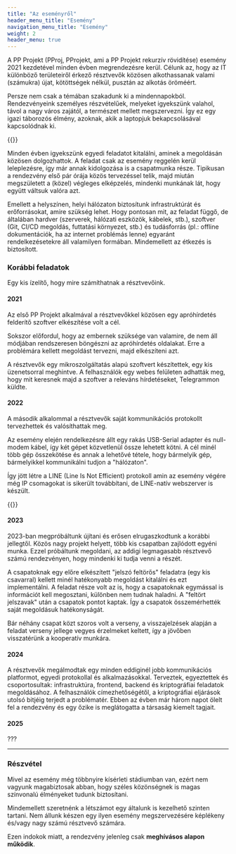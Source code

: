```yaml
---
title: "Az eseményről"
header_menu_title: "Esemény"
navigation_menu_title: "Esemény"
weight: 2
header_menu: true
---
```

A PP Projekt (PProj, PProjekt, ami a PP Projekt rekurzív rövidítése) esemény 2021 kezdetével minden évben megrendezésre kerül.
Célunk az, hogy az IT különböző területeiről érkező résztvevők közösen alkothassanak valami (számukra) újat, kötöttségek nélkül, pusztán az alkotás öröméért.

Persze nem csak a témában szakadunk ki a mindennapokból. Rendezvényeink személyes részvételűek, melyeket igyekszünk valahol, távol a nagy város zajától, a természet mellett megszervezni. Így ez egy igazi táborozós élmény, azoknak, akik a laptopjuk bekapcsolásával kapcsolódnak ki.

{{<lazy-img src="images/ethernet_csendelet.jpg" alt="Csendélet">}}

Minden évben igyekszünk egyedi feladatot kitalálni, aminek a megoldásán közösen dolgozhattok. A feladat csak az esemény reggelén kerül leleplezésre, így már annak kidolgozása is a csapatmunka része. Tipikusan a rendezvény első pár órája közös tervezéssel telik, majd miután megszületett a (közel) végleges elképzelés, mindenki munkának lát, hogy együtt váltsuk valóra azt.

Emellett a helyszínen, helyi hálózaton biztosítunk infrastruktúrát és erőforrásokat, amire szükség lehet. Hogy pontosan mit, az feladat függő, de általában hardver (szerverek, hálózati eszközök, kábelek, stb.), szoftver (Git, CI/CD megoldás, futtatási környezet, stb.) és tudásforrás (pl.: offline dokumentációk, ha az internet problémás lenne) egyaránt rendelkezésetekre áll valamilyen formában. Mindemellett az étkezés is biztosított.

### Korábbi feladatok

Egy kis ízelítő, hogy mire számíthatnak a résztvevőink.

#### 2021

Az első PP Projekt alkalmával a résztvevőkkel közösen egy apróhírdetés felderítő szoftver elkészítése volt a cél.

Sokszor előfordul, hogy az embernek szüksége van valamire, de nem áll módjában rendszeresen böngészni az apróhírdetés oldalakat. Erre a problémára kellett megoldást tervezni, majd elkészíteni azt.

A résztvevők egy mikroszolgáltatás alapú szoftvert készítettek, egy kis üzenetsorral meghintve. A felhasználók egy webes felületen adhatták meg, hogy mit keresnek majd a szoftver a releváns hírdetéseket, Telegrammon küldte.

#### 2022

A második alkalommal a résztvevők saját kommunikációs protokollt tervezhettek és valósíthattak meg.

Az esemény elején rendelkezésre állt egy rakás USB-Serial adapter és null-modem kábel, így két gépet közvetlenül össze lehetett kötni. A cél minél több gép összekötése és annak a lehetővé tétele, hogy bármelyik gép, bármelyikkel kommunikálni tudjon a "hálózaton".

Így jött létre a LINE (Line Is Not Efficient) protokoll amin az esemény végére még IP csomagokat is sikerült továbbítani, de LINE-natív webszerver is készült.

{{<lazy-img src="images/soros.jpg" alt="Csendélet">}}

#### 2023

2023-ban megpróbáltunk újítani és erősen elrugaszkodtunk a korábbi jellegtől.
Közös nagy projekt helyett, több kis csapatban zajlódott egyéni munka.
Ezzel próbáltunk megoldani, az addigi legmagasabb résztvevő számú rendezvényen, hogy mindenki ki tudja venni a részét.

A csapatoknak egy előre elkészített "jelszó feltörős" feladatra (egy kis csavarral) kellett minél hatékonyabb megoldást kitalálni és ezt implementálni.
A feladat része volt az is, hogy a csapatoknak egymással is információt kell megosztani, különben nem tudnak haladni. A "feltört jelszavak" után a csapatok pontot kaptak. Így a csapatok összemérhették saját megoldásuk hatékonyságát.

Bár néhány csapat közt szoros volt a verseny, a visszajelzések alapján a feladat verseny jellege vegyes érzelmeket keltett, így a jövőben visszatérünk a kooperatív munkára.

#### 2024

A résztvevők megálmodtak egy minden eddiginél jobb kommunikációs platformot, egyedi protokollal és alkalmazásokkal.
Terveztek, egyeztettek és csoportosultak: infrastruktúra, frontend, backend és kriptográfiai feladatok megoldásához.
A felhasználók címezhetőségétől, a kriptográfiai eljárások utolsó bitjéig terjedt a problématér.
Ebben az évben már három napot ölelt fel a rendezvény és egy őzike is meglátogatta a társaság kiemelt tagjait.

#### 2025

???

---

### Részvétel

Mivel az esemény még többnyire kísérleti stádiumban van, ezért nem vagyunk magabiztosak abban, hogy széles közönségnek is magas színvonalú élményeket tudunk biztosítani.

Mindemellett szeretnénk a létszámot egy általunk is kezelhető szinten tartani. Nem állunk készen egy ilyen esemény megszervezésére képlékeny és/vagy nagy számú résztvevő számára.

Ezen indokok miatt, a rendezvény jelenleg csak **meghívásos alapon működik**.
